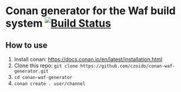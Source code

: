 # Conan generator for the Waf build system [![Build Status](https://travis-ci.com/czoido/conan-waf-generator.svg?branch=master)](https://travis-ci.com/czoido/conan-waf-generator)
## How to use
1. Install conan: https://docs.conan.io/en/latest/installation.html
2. Clone this repo: `git clone https://github.com/czoido/conan-waf-generator.git`
3. `cd conan-waf-generator`
4. `conan create . user/channel`
